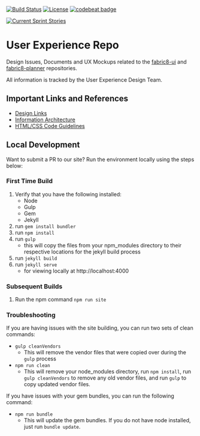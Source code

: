 [![Build Status](https://travis-ci.org/fabric8io/fabric8-ux.svg?branch=master)](https://travis-ci.org/fabric8io/fabric8-ux)
[![License](https://img.shields.io/badge/License-Apache%202.0-blue.svg)](https://opensource.org/licenses/Apache-2.0)
[![codebeat badge](https://codebeat.co/badges/0ca8937c-4201-4d2e-a0b3-9f7d77284838)](https://codebeat.co/projects/github-com-fabric8io-fabric8-ux-master)

[![Current Sprint Stories](https://badge.waffle.io/fabric8io/fabric8-ux.svg?label=story&title=Story%20Pointed)](http://waffle.io/fabric8io/fabric8-ux)

# User Experience Repo

Design Issues, Documents and UX Mockups related to the [fabric8-ui](https://github.com/fabric8io/fabric8-ui) and [fabric8-planner](https://github.com/fabric8io/fabric8-planner) repositories.

All information is tracked by the User Experience Design Team.

## Important Links and References
- [Design Links](https://github.com/fabric8io/fabric8-ux/blob/master/invision-links.md)
- [Information Architecture](https://github.com/fabric8io/fabric8-ux/blob/master/ia.md)
- [HTML/CSS Code Guidelines](https://github.com/fabric8io/fabric8-ux/blob/master/code-guidelines.md)

## Local Development
Want to submit a PR to our site? Run the environment locally using the steps below:

### First Time Build
1. Verify that you have the following installed:
    - Node
    - Gulp
    - Gem
    - Jekyll
2. run `gem install bundler`
3. run `npm install`
4. run `gulp`
    - this will copy the files from your 
    npm_modules directory to their respective 
    locations for the jekyll build process
5. run `jekyll build`
6. run `jekyll serve`
    - for viewing locally at http://localhost:4000

### Subsequent Builds
1. Run the npm command `npm run site`

### Troubleshooting
If you are having issues with the site building, you can run two sets of clean commands:

- `gulp cleanVendors`
    - This will remove the vendor files that were copied over during the `gulp` process
- `npm run clean`
    - This will remove your node_modules directory, run `npm install`, run `gulp cleanVendors` to remove any old vendor files, and run `gulp` to copy updated vendor files.

If you have issues with your gem bundles, you can run the following command:
- `npm run bundle`
    - This will update the gem bundles. If you do not have node installed, just run `bundle update`.
